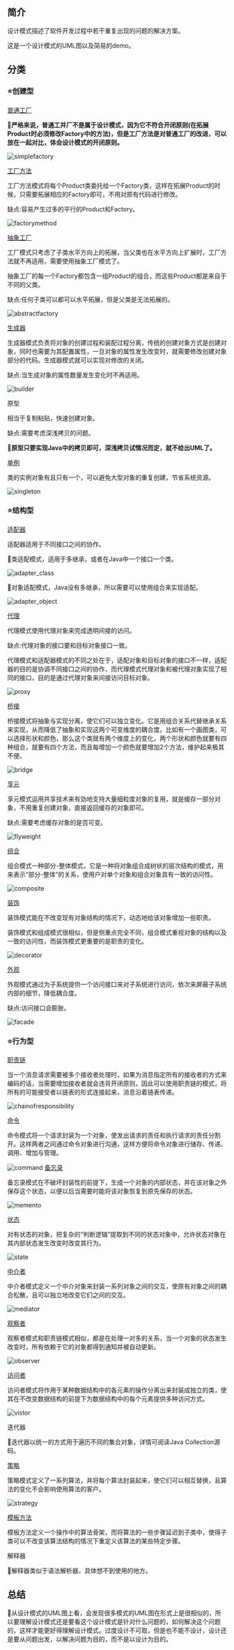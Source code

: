 ## 简介
设计模式描述了软件开发过程中若干重复出现的问题的解决方案。

这是一个设计模式的UML图以及简易的demo。

## 分类

### :star:创建型

[普通工厂](src/simplefactory)

:thinking:**严格来说，普通工并厂不是属于设计模式，因为它不符合开闭原则(在拓展Product时必须修改Factory中的方法)，但是工厂方法是对普通工厂的改进，可以放在一起对比，体会设计模式的开闭原则。**

![simplefactory](/img/simplefactory.png)

[工厂方法](src/factorymethod)

工厂方法模式将每个Product类委托给一个Factory类，这样在拓展Product的时候，只需要拓展相应的Factory即可，不用对原有代码进行修改。

缺点:容易产生过多的平行的Product和Factory。

![factorymethod](/img/factorymethod.png)

[抽象工厂](src/abstractfactory)

工厂模式只考虑了子类水平方向上的拓展，当父类也在水平方向上扩展时，工厂方法就不再适用，需要使用抽象工厂模式了。

抽象工厂的每一个Factory都包含一组Product的组合，而这些Product都是来自于不同的父类。

缺点:任何子类可以都可以水平拓展，但是父类是无法拓展的。

![abstractfactory](/img/abstractfactory.png)

[生成器](src/builder)

生成器模式负责将对象的创建过程和装配过程分离，传统的创建对象方式是创建对象，同时也需要为其配置属性，一旦对象的属性发生改变时，就需要修改创建对象部分的代码。生成器模式就可以实现对修改的关闭。

缺点:当生成对象的属性数量发生变化时不再适用。

![builder](/img/builder.png)

原型

相当于复制粘贴，快速创建对象。	

缺点:需要考虑深浅拷贝的问题。

:thinking:**原型只要实现Java中的拷贝即可，深浅拷贝试情况而定，就不给出UML了。**

[单例](src/singleton)

类的实例对象有且只有一个，可以避免大型对象的重复创建，节省系统资源。

![singleton](/img/singleton.png)

### :star:结构型

[适配器](/src/adapter)

适配器适用于不同接口之间的协作。

:thinking:类适配模式，适用于多继承，或者在Java中一个接口一个类。

![adapter_class](/img/adapter_class.png)

:thinking:对象适配模式，Java没有多继承，所以需要可以使用组合来实现适配。

![adapter_object](/img/adapter_object.png)

[代理](/src/proxy)

代理模式使用代理对象来完成透明间接的访问。

缺点:代理对象的接口要和目标对象接口一致。

代理模式和适配器模式的不同之处在于，适配对象和目标对象的接口不一样，适配器的目的是协调不同接口之间的协作，而代理模式代理对象和被代理对象实现了相同的接口，目的是通过代理对象来间接访问目标对象。

![proxy](/img/proxy.png)

[桥接](/src/bridge)

桥接模式将抽象与实现分离，使它们可以独立变化。它是用组合关系代替继承关系来实现，从而降低了抽象和实现这两个可变维度的耦合度。比如有一个画图类，可以选择形状和颜色，那么这个类就有两个维度上的变化，两个形状和颜色就要有四种组合，就要有四个方法，而且每增加一个颜色就要增加2个方法，维护起来极其不便。

![bridge](/img/bridge.png)

[享元](/src/flyweight)

享元模式运用共享技术来有効地支持大量细粒度对象的复用，就是缓存一部分对象，不用重复创建对象，直接返回缓存的对象即可。

缺点:需要考虑缓存对象的是否可变。

![flyweight](/img/flyweight.png)

[组合](/src/composite)

组合模式一种部分-整体模式，它是一种将对象组合成树状的层次结构的模式，用来表示“部分-整体”的关系，使用户对单个对象和组合对象具有一致的访问性。

![composite](/img/composite.png)

[装饰](/src/decorator)

装饰模式能在不改变现有对象结构的情况下，动态地给该对象增加一些职责。

装饰模式和组成模式很相似，但是侧重点完全不同，组合模式重视对象的结构以及一致的访问性，而装饰模式更重要的是职责的变化。

![decorator](/img/decorator.png)

[外观](/src/facade)

外观模式通过为子系统提供一个访问接口来对子系统进行访问，依次来屏蔽子系统内部的细节，降低耦合度。

缺点:访问接口会膨胀。

![facade](/img/facade.png)

### :star:行为型

[职责链](/src/chainofresponsibility)

当一个消息请求需要被多个接收者处理时，如果为消息指定所有的接收者的方式来编码的话，当需要增加接收者就会违背开闭原则，因此可以使用职责链的模式，将所有的可能接受者以链表的形式连接起来，消息沿着链表传递。

![chainofresponsibility](/img/chainofresponsibility.png)

[命令](/src/command)

命令模式将一个请求封装为一个对象，使发出请求的责任和执行请求的责任分割开。这样两者之间通过命令对象进行沟通，这样方便将命令对象进行储存、传递、调用、增加与管理。

![command](/img/command.png)
[备忘录](/sre)

备忘录模式在不破坏封装性的前提下，生成一个对象的内部状态，并在该对象之外保存这个状态，以便以后当需要时能将该对象恢复到原先保存的状态。

![memento](/img/memento.png)

[状态](/src/state)

对有状态的对象，把复杂的“判断逻辑”提取到不同的状态对象中，允许状态对象在其内部状态发生改变时改变其行为。

![state](/img/state.png)


[中介者](/src/mediator)

中介者模式定义一个中介对象来封装一系列对象之间的交互，使原有对象之间的耦合松散，且可以独立地改变它们之间的交互。

![mediator](/img/mediator.png)

[观察者](/src/observer)

观察者模式和职责链模式相似，都是在处理一对多的关系，当一个对象的状态发生改变时，所有依赖于它的对象都得到通知并被自动更新。

![observer](/img/observer.png)

[访问者](/src/visitor)

访问者模式将作用于某种数据结构中的各元素的操作分离出来封装成独立的类，使其在不改变数据结构的前提下为数据结构中的每个元素提供多种访问方式。

![vistor](/img/vistor.png)


迭代器

:thinking:迭代器以统一的方式用于遍历不同的集合对象，详情可阅读Java Collection源码。

[策略](/src/strategy)

策略模式定义了一系列算法，并将每个算法封装起来，使它们可以相互替换，且算法的变化不会影响使用算法的客户。

![strategy](/img/strategy.png)

[模板方法](/src/templatemethod)

模板方法定义一个操作中的算法骨架，而将算法的一些步骤延迟到子类中，使得子类可以不改变该算法结构的情况下重定义该算法的某些特定步骤。

解释器

:thinking:解释器类似于语法解析器，具体想不到使用的地方。


## 总结

:thinking:从设计模式的UML图上看，会发现很多模式的UML图在形式上是很相似的，所以要理解设计模式还是要看这个设计模式是针对什么问题的，如何解决这个问题的，这样才能更好得理解设计模式。过度设计不可取，但是也不能不设计，设计还是要从问题出发，以解决问题为目的，而不是以设计为目的。

